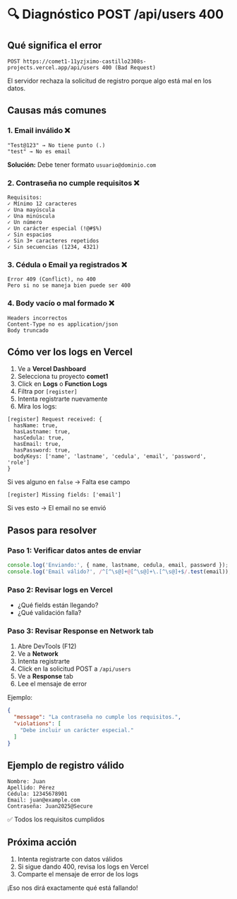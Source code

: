 # 🔍 Diagnóstico POST /api/users 400

## Qué significa el error

`POST https://comet1-11yzjximo-castillo2308s-projects.vercel.app/api/users 400 (Bad Request)`

El servidor rechaza la solicitud de registro porque algo está mal en los datos.

## Causas más comunes

### 1. **Email inválido** ❌
```
"Test@123" → No tiene punto (.)
"test" → No es email
```
**Solución:** Debe tener formato `usuario@dominio.com`

### 2. **Contraseña no cumple requisitos** ❌
```
Requisitos:
✓ Mínimo 12 caracteres
✓ Una mayúscula
✓ Una minúscula
✓ Un número
✓ Un carácter especial (!@#$%)
✓ Sin espacios
✓ Sin 3+ caracteres repetidos
✓ Sin secuencias (1234, 4321)
```

### 3. **Cédula o Email ya registrados** ❌
```
Error 409 (Conflict), no 400
Pero si no se maneja bien puede ser 400
```

### 4. **Body vacío o mal formado** ❌
```
Headers incorrectos
Content-Type no es application/json
Body truncado
```

## Cómo ver los logs en Vercel

1. Ve a **Vercel Dashboard**
2. Selecciona tu proyecto **comet1**
3. Click en **Logs** o **Function Logs**
4. Filtra por `[register]`
5. Intenta registrarte nuevamente
6. Mira los logs:

```
[register] Request received: { 
  hasName: true, 
  hasLastname: true, 
  hasCedula: true, 
  hasEmail: true, 
  hasPassword: true,
  bodyKeys: ['name', 'lastname', 'cedula', 'email', 'password', 'role']
}
```

Si ves alguno en `false` → Falta ese campo

```
[register] Missing fields: ['email']
```

Si ves esto → El email no se envió

## Pasos para resolver

### Paso 1: Verificar datos antes de enviar
```typescript
console.log('Enviando:', { name, lastname, cedula, email, password });
console.log('Email válido?', /^[^\s@]+@[^\s@]+\.[^\s@]+$/.test(email));
```

### Paso 2: Revisar logs en Vercel
- ¿Qué fields están llegando?
- ¿Qué validación falla?

### Paso 3: Revisar Response en Network tab
1. Abre DevTools (F12)
2. Ve a **Network**
3. Intenta registrarte
4. Click en la solicitud POST a `/api/users`
5. Ve a **Response** tab
6. Lee el mensaje de error

Ejemplo:
```json
{
  "message": "La contraseña no cumple los requisitos.",
  "violations": [
    "Debe incluir un carácter especial."
  ]
}
```

## Ejemplo de registro válido

```
Nombre: Juan
Apellido: Pérez
Cédula: 12345678901
Email: juan@example.com
Contraseña: Juan2025@Secure
```

✅ Todos los requisitos cumplidos

## Próxima acción

1. Intenta registrarte con datos válidos
2. Si sigue dando 400, revisa los logs en Vercel
3. Comparte el mensaje de error de los logs

¡Eso nos dirá exactamente qué está fallando!
